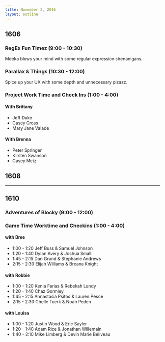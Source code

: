 ```yaml
---
title: November 2, 2016
layout: outline
---
```


## 1606

### RegEx Fun Timez (9:00 - 10:30)
Meeka blows your mind with some regular expression shenanigans.

### Parallax & Things (10:30 - 12:00)
Spice up your UX with some depth and unnecessary pizazz. 

### Project Work Time and Check Ins (1:00 - 4:00)

#### With Brittany
 - Jeff Duke  
 - Casey Cross
 - Mary Jane Valade

#### With Brenna
  - Peter Springer  
  - Kirsten Swanson   
  - Casey Metz

## 1608

***

## 1610

### Adventures of Blocky (9:00 - 12:00)

### Game Time Worktime and Checkins (1:00 - 4:00)

<!-- Group 4  Chelle  Lauren  Elijah  Stephanie will be meeting with Allison from 1-1:45, so work schedule so it works  -->

#### with Bree
* 1:00 - 1:20 Jeff Buss & Samuel Johnson  
* 1:20 - 1:40 Dylan Avery & Joshua Small
* 1:45 - 2:15 Dan Grund & Stephanie Andrews
* 2:15 - 2:30 Elijah Williams & Breana Knight

#### with Robbie
* 1:00 - 1:20 Kenia Farias & Rebekah Lundy
* 1:20 - 1:40 Chaz Gormley
* 1:45 - 2:15 Annastasia Psitos & Lauren Pesce
* 2:15 - 2:30 Chelle Tuerk & Noah Peden

#### with Louisa
* 1:00 - 1:20 Justin Wood & Eric Sayler
* 1:20 - 1:40 Adam Rice & Jonathan Willemain
* 1:40 - 2:10 Mike Limberg & Devin Marie Beliveau

